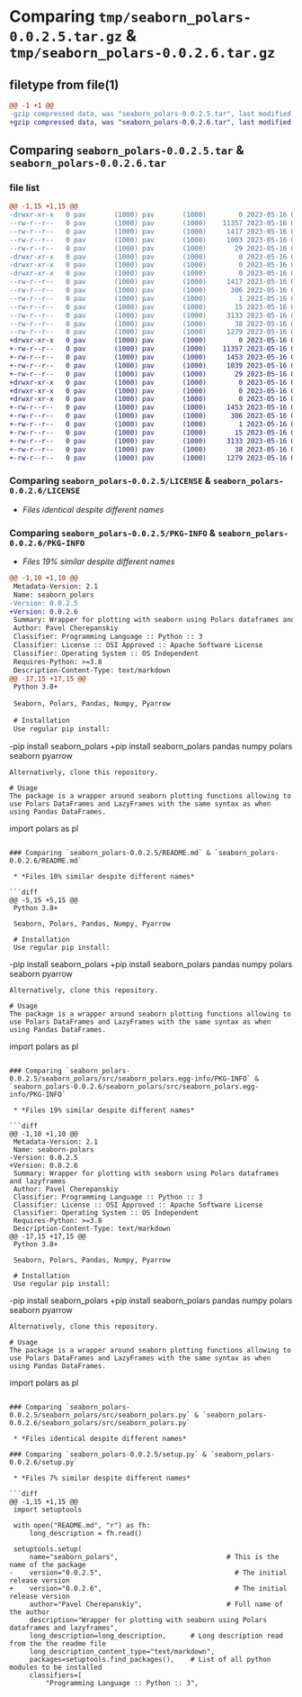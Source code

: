 # Comparing `tmp/seaborn_polars-0.0.2.5.tar.gz` & `tmp/seaborn_polars-0.0.2.6.tar.gz`

## filetype from file(1)

```diff
@@ -1 +1 @@
-gzip compressed data, was "seaborn_polars-0.0.2.5.tar", last modified: Tue May 16 03:07:44 2023, max compression
+gzip compressed data, was "seaborn_polars-0.0.2.6.tar", last modified: Tue May 16 03:15:19 2023, max compression
```

## Comparing `seaborn_polars-0.0.2.5.tar` & `seaborn_polars-0.0.2.6.tar`

### file list

```diff
@@ -1,15 +1,15 @@
-drwxr-xr-x   0 pav       (1000) pav       (1000)        0 2023-05-16 03:07:44.213090 seaborn_polars-0.0.2.5/
--rw-r--r--   0 pav       (1000) pav       (1000)    11357 2023-05-16 02:07:12.000000 seaborn_polars-0.0.2.5/LICENSE
--rw-r--r--   0 pav       (1000) pav       (1000)     1417 2023-05-16 03:07:44.212090 seaborn_polars-0.0.2.5/PKG-INFO
--rw-r--r--   0 pav       (1000) pav       (1000)     1003 2023-05-16 02:23:33.000000 seaborn_polars-0.0.2.5/README.md
--rw-r--r--   0 pav       (1000) pav       (1000)       29 2023-05-16 02:26:53.000000 seaborn_polars-0.0.2.5/pyproject.toml
-drwxr-xr-x   0 pav       (1000) pav       (1000)        0 2023-05-16 03:07:44.211090 seaborn_polars-0.0.2.5/seaborn_polars/
-drwxr-xr-x   0 pav       (1000) pav       (1000)        0 2023-05-16 03:07:44.212090 seaborn_polars-0.0.2.5/seaborn_polars/src/
-drwxr-xr-x   0 pav       (1000) pav       (1000)        0 2023-05-16 03:07:44.212090 seaborn_polars-0.0.2.5/seaborn_polars/src/seaborn_polars.egg-info/
--rw-r--r--   0 pav       (1000) pav       (1000)     1417 2023-05-16 03:07:44.000000 seaborn_polars-0.0.2.5/seaborn_polars/src/seaborn_polars.egg-info/PKG-INFO
--rw-r--r--   0 pav       (1000) pav       (1000)      306 2023-05-16 03:07:44.000000 seaborn_polars-0.0.2.5/seaborn_polars/src/seaborn_polars.egg-info/SOURCES.txt
--rw-r--r--   0 pav       (1000) pav       (1000)        1 2023-05-16 03:07:44.000000 seaborn_polars-0.0.2.5/seaborn_polars/src/seaborn_polars.egg-info/dependency_links.txt
--rw-r--r--   0 pav       (1000) pav       (1000)       15 2023-05-16 03:07:44.000000 seaborn_polars-0.0.2.5/seaborn_polars/src/seaborn_polars.egg-info/top_level.txt
--rw-r--r--   0 pav       (1000) pav       (1000)     3133 2023-05-16 02:07:12.000000 seaborn_polars-0.0.2.5/seaborn_polars/src/seaborn_polars.py
--rw-r--r--   0 pav       (1000) pav       (1000)       38 2023-05-16 03:07:44.213090 seaborn_polars-0.0.2.5/setup.cfg
--rw-r--r--   0 pav       (1000) pav       (1000)     1279 2023-05-16 03:07:20.000000 seaborn_polars-0.0.2.5/setup.py
+drwxr-xr-x   0 pav       (1000) pav       (1000)        0 2023-05-16 03:15:19.653214 seaborn_polars-0.0.2.6/
+-rw-r--r--   0 pav       (1000) pav       (1000)    11357 2023-05-16 02:07:12.000000 seaborn_polars-0.0.2.6/LICENSE
+-rw-r--r--   0 pav       (1000) pav       (1000)     1453 2023-05-16 03:15:19.653214 seaborn_polars-0.0.2.6/PKG-INFO
+-rw-r--r--   0 pav       (1000) pav       (1000)     1039 2023-05-16 03:14:58.000000 seaborn_polars-0.0.2.6/README.md
+-rw-r--r--   0 pav       (1000) pav       (1000)       29 2023-05-16 02:26:53.000000 seaborn_polars-0.0.2.6/pyproject.toml
+drwxr-xr-x   0 pav       (1000) pav       (1000)        0 2023-05-16 03:15:19.652214 seaborn_polars-0.0.2.6/seaborn_polars/
+drwxr-xr-x   0 pav       (1000) pav       (1000)        0 2023-05-16 03:15:19.652214 seaborn_polars-0.0.2.6/seaborn_polars/src/
+drwxr-xr-x   0 pav       (1000) pav       (1000)        0 2023-05-16 03:15:19.653214 seaborn_polars-0.0.2.6/seaborn_polars/src/seaborn_polars.egg-info/
+-rw-r--r--   0 pav       (1000) pav       (1000)     1453 2023-05-16 03:15:19.000000 seaborn_polars-0.0.2.6/seaborn_polars/src/seaborn_polars.egg-info/PKG-INFO
+-rw-r--r--   0 pav       (1000) pav       (1000)      306 2023-05-16 03:15:19.000000 seaborn_polars-0.0.2.6/seaborn_polars/src/seaborn_polars.egg-info/SOURCES.txt
+-rw-r--r--   0 pav       (1000) pav       (1000)        1 2023-05-16 03:15:19.000000 seaborn_polars-0.0.2.6/seaborn_polars/src/seaborn_polars.egg-info/dependency_links.txt
+-rw-r--r--   0 pav       (1000) pav       (1000)       15 2023-05-16 03:15:19.000000 seaborn_polars-0.0.2.6/seaborn_polars/src/seaborn_polars.egg-info/top_level.txt
+-rw-r--r--   0 pav       (1000) pav       (1000)     3133 2023-05-16 02:07:12.000000 seaborn_polars-0.0.2.6/seaborn_polars/src/seaborn_polars.py
+-rw-r--r--   0 pav       (1000) pav       (1000)       38 2023-05-16 03:15:19.653214 seaborn_polars-0.0.2.6/setup.cfg
+-rw-r--r--   0 pav       (1000) pav       (1000)     1279 2023-05-16 03:14:41.000000 seaborn_polars-0.0.2.6/setup.py
```

### Comparing `seaborn_polars-0.0.2.5/LICENSE` & `seaborn_polars-0.0.2.6/LICENSE`

 * *Files identical despite different names*

### Comparing `seaborn_polars-0.0.2.5/PKG-INFO` & `seaborn_polars-0.0.2.6/PKG-INFO`

 * *Files 19% similar despite different names*

```diff
@@ -1,10 +1,10 @@
 Metadata-Version: 2.1
 Name: seaborn_polars
-Version: 0.0.2.5
+Version: 0.0.2.6
 Summary: Wrapper for plotting with seaborn using Polars dataframes and lazyframes
 Author: Pavel Cherepanskiy
 Classifier: Programming Language :: Python :: 3
 Classifier: License :: OSI Approved :: Apache Software License
 Classifier: Operating System :: OS Independent
 Requires-Python: >=3.8
 Description-Content-Type: text/markdown
@@ -17,15 +17,15 @@
 Python 3.8+
 
 Seaborn, Polars, Pandas, Numpy, Pyarrow
 
 # Installation
 Use regular pip install:
 ```
-pip install seaborn_polars
+pip install seaborn_polars pandas numpy polars seaborn pyarrow
 ```
 Alternatively, clone this repository.
 
 # Usage
 The package is a wrapper around seaborn plotting functions allowing to use Polars DataFrames and LazyFrames with the same syntax as when using Pandas DataFrames.
 ```
 import polars as pl
```

### Comparing `seaborn_polars-0.0.2.5/README.md` & `seaborn_polars-0.0.2.6/README.md`

 * *Files 10% similar despite different names*

```diff
@@ -5,15 +5,15 @@
 Python 3.8+
 
 Seaborn, Polars, Pandas, Numpy, Pyarrow
 
 # Installation
 Use regular pip install:
 ```
-pip install seaborn_polars
+pip install seaborn_polars pandas numpy polars seaborn pyarrow
 ```
 Alternatively, clone this repository.
 
 # Usage
 The package is a wrapper around seaborn plotting functions allowing to use Polars DataFrames and LazyFrames with the same syntax as when using Pandas DataFrames.
 ```
 import polars as pl
```

### Comparing `seaborn_polars-0.0.2.5/seaborn_polars/src/seaborn_polars.egg-info/PKG-INFO` & `seaborn_polars-0.0.2.6/seaborn_polars/src/seaborn_polars.egg-info/PKG-INFO`

 * *Files 19% similar despite different names*

```diff
@@ -1,10 +1,10 @@
 Metadata-Version: 2.1
 Name: seaborn-polars
-Version: 0.0.2.5
+Version: 0.0.2.6
 Summary: Wrapper for plotting with seaborn using Polars dataframes and lazyframes
 Author: Pavel Cherepanskiy
 Classifier: Programming Language :: Python :: 3
 Classifier: License :: OSI Approved :: Apache Software License
 Classifier: Operating System :: OS Independent
 Requires-Python: >=3.8
 Description-Content-Type: text/markdown
@@ -17,15 +17,15 @@
 Python 3.8+
 
 Seaborn, Polars, Pandas, Numpy, Pyarrow
 
 # Installation
 Use regular pip install:
 ```
-pip install seaborn_polars
+pip install seaborn_polars pandas numpy polars seaborn pyarrow
 ```
 Alternatively, clone this repository.
 
 # Usage
 The package is a wrapper around seaborn plotting functions allowing to use Polars DataFrames and LazyFrames with the same syntax as when using Pandas DataFrames.
 ```
 import polars as pl
```

### Comparing `seaborn_polars-0.0.2.5/seaborn_polars/src/seaborn_polars.py` & `seaborn_polars-0.0.2.6/seaborn_polars/src/seaborn_polars.py`

 * *Files identical despite different names*

### Comparing `seaborn_polars-0.0.2.5/setup.py` & `seaborn_polars-0.0.2.6/setup.py`

 * *Files 7% similar despite different names*

```diff
@@ -1,15 +1,15 @@
 import setuptools
 
 with open("README.md", "r") as fh:
     long_description = fh.read()
 
 setuptools.setup(
     name="seaborn_polars",                           # This is the name of the package
-    version="0.0.2.5",                                 # The initial release version
+    version="0.0.2.6",                                 # The initial release version
     author="Pavel Cherepanskiy",                     # Full name of the author
     description="Wrapper for plotting with seaborn using Polars dataframes and lazyframes",
     long_description=long_description,      # Long description read from the the readme file
     long_description_content_type="text/markdown",
     packages=setuptools.find_packages(),    # List of all python modules to be installed
     classifiers=[
         "Programming Language :: Python :: 3",
```

